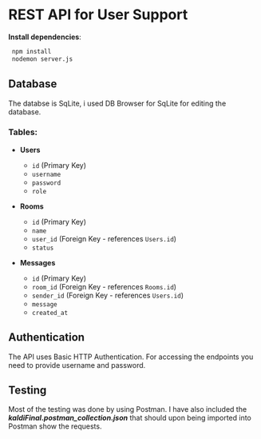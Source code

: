 # REST API for User Support


 **Install dependencies**:
   ```bash
    npm install
    nodemon server.js
   ```

## Database

The databse is SqLite, i used DB Browser for SqLite for editing the database.

### Tables:

- **Users**
  - `id` (Primary Key)
  - `username`
  - `password`
  - `role`

- **Rooms**
  - `id` (Primary Key)
  - `name`
  - `user_id` (Foreign Key - references `Users.id`)
  - `status`

- **Messages**
  - `id` (Primary Key)
  - `room_id` (Foreign Key - references `Rooms.id`)
  - `sender_id` (Foreign Key - references `Users.id`)
  - `message`
  - `created_at`


## Authentication

The API uses Basic HTTP Authentication. 
For accessing the endpoints you need to provide username and password.

## Testing

Most of the testing was done by using Postman.
I have also included the _**kaldiFinal.postman_collection.json**_ that should upon being imported into Postman show the requests.